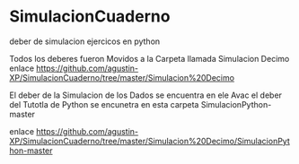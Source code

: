 # SimulacionCuaderno
 deber de simulacion ejercicos en python
 
 Todos los deberes fueron Movidos a la Carpeta llamada Simulacion Decimo 
 enlace
 https://github.com/agustin-XP/SimulacionCuaderno/tree/master/Simulacion%20Decimo
 
 El deber de la Simulacion de los Dados se encuentra en ele Avac
 el deber del Tutotla de Python se encunetra en esta carpeta SimulacionPython-master
 
 enlace https://github.com/agustin-XP/SimulacionCuaderno/tree/master/Simulacion%20Decimo/SimulacionPython-master
